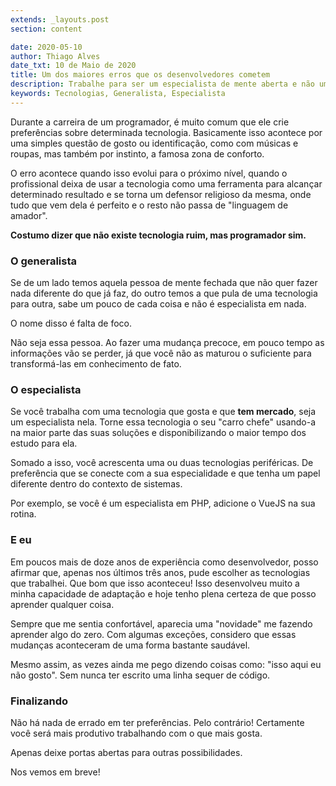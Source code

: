 ```yaml
---
extends: _layouts.post
section: content

date: 2020-05-10
author: Thiago Alves
date_txt: 10 de Maio de 2020
title: Um dos maiores erros que os desenvolvedores cometem
description: Trabalhe para ser um especialista de mente aberta e não um defensor de tecnologia e, muito menos, um generalista. 
keywords: Tecnologias, Generalista, Especialista
---
```


Durante a carreira de um programador, é muito comum que ele crie preferências sobre determinada tecnologia. Basicamente isso acontece por uma simples questão de gosto ou identificação, como com músicas e roupas, mas também por instinto, a famosa zona de conforto.

O erro acontece quando isso evolui para o próximo nível, quando o profissional deixa de usar a tecnologia como uma ferramenta para alcançar determinado resultado e se torna um defensor religioso da mesma, onde tudo que vem dela é perfeito e o resto não passa de "linguagem de amador".

**Costumo dizer que não existe tecnologia ruim, mas programador sim.** 

### O generalista

Se de um lado temos aquela pessoa de mente fechada que não quer fazer nada diferente do que já faz, do outro temos a que pula de uma tecnologia para outra, sabe um pouco de cada coisa e não é especialista em nada. 

O nome disso é falta de foco. 

Não seja essa pessoa. Ao fazer uma mudança precoce, em pouco tempo as informações vão se perder, já que você não as maturou o suficiente para transformá-las em conhecimento de fato.

### O especialista

Se você trabalha com uma tecnologia que gosta e que **tem mercado**, seja um especialista nela. Torne essa tecnologia o seu "carro chefe" usando-a na maior parte das suas soluções e disponibilizando o maior tempo dos estudo para ela.

Somado a isso, você acrescenta uma ou duas tecnologias periféricas. De preferência que se conecte com a sua especialidade e que tenha um papel diferente dentro do contexto de sistemas.

Por exemplo, se você é um especialista em PHP, adicione o VueJS na sua rotina.

### E eu

Em poucos mais de doze anos de experiência como desenvolvedor, posso afirmar que, apenas nos últimos três anos, pude escolher as tecnologias que trabalhei. Que bom que isso aconteceu! Isso desenvolveu muito a minha capacidade de adaptação e hoje tenho plena certeza de que posso aprender qualquer coisa.

Sempre que me sentia confortável, aparecia uma "novidade" me fazendo aprender algo do zero. Com algumas exceções, considero que essas mudanças aconteceram de uma forma bastante saudável.

Mesmo assim, as vezes ainda me pego dizendo coisas como: "isso aqui eu não gosto". Sem nunca ter escrito uma linha sequer de código.

### Finalizando

Não há nada de errado em ter preferências. Pelo contrário! Certamente você será mais produtivo trabalhando com o que mais gosta. 

Apenas deixe portas abertas para outras possibilidades.

Nos vemos em breve!
